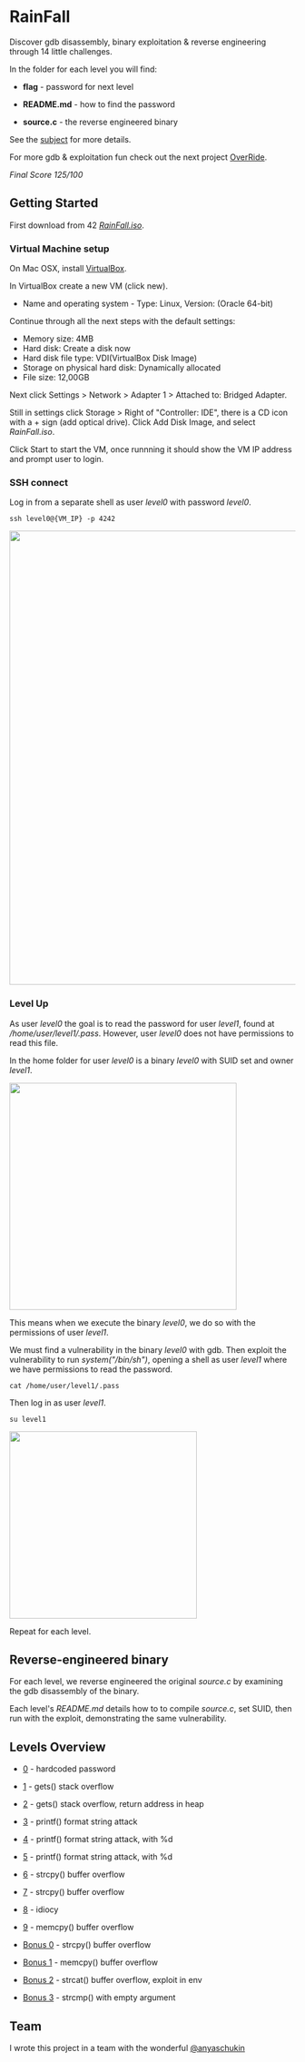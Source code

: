 # RainFall

Discover gdb disassembly, binary exploitation & reverse engineering through 14 little challenges.

In the folder for each level you will find:

* **flag** - password for next level

* **README.md** - how to find the password

* **source.c** - the reverse engineered binary

See the [subject](https://github.com/dfinnis/RainFall/blob/master/subject.pdf) for more details.

For more gdb & exploitation fun check out the next project [OverRide](https://github.com/dfinnis/OverRide).

*Final Score 125/100*


## Getting Started

First download from 42 [*RainFall.iso*](https://projects.intra.42.fr/uploads/document/document/2087/RainFall.iso).

### Virtual Machine setup

On Mac OSX, install [VirtualBox](https://www.virtualbox.org/).

In VirtualBox create a new VM (click new).

* Name and operating system - Type: Linux, Version: (Oracle 64-bit)

Continue through all the next steps with the default settings:

* Memory size: 4MB
* Hard disk: Create a disk now
* Hard disk file type: VDI(VirtualBox Disk Image)
* Storage on physical hard disk: Dynamically allocated
* File size: 12,00GB

Next click Settings > Network > Adapter 1 > Attached to: Bridged Adapter.

Still in settings click Storage > Right of "Controller: IDE", there is a CD icon with a + sign (add optical drive).
Click Add Disk Image, and select *RainFall.iso*.

Click Start to start the VM, once runnning it should show the VM IP address and prompt user to login.

### SSH connect

Log in from a separate shell as user *level0* with password *level0*.

```ssh level0@{VM_IP} -p 4242```

<img src="https://github.com/dfinnis/RainFall/blob/master/img/ssh.png" width="800">

### Level Up

As user *level0* the goal is to read the password for user *level1*, found at */home/user/level1/.pass*. However, user *level0* does not have permissions to read this file.

In the home folder for user *level0* is a binary *level0* with SUID set and owner *level1*.

<img src="https://github.com/dfinnis/RainFall/blob/master/img/suid.png" width="400">

This means when we execute the binary *level0*, we do so with the permissions of user *level1*.

We must find a vulnerability in the binary *level0* with gdb. Then exploit the vulnerability to run *system("/bin/sh")*, opening a shell as user *level1* where we have permissions to read the password.

```cat /home/user/level1/.pass```

Then log in as user *level1*.

```su level1```

<img src="https://github.com/dfinnis/RainFall/blob/master/img/su.png" width="330">

Repeat for each level.


## Reverse-engineered binary

For each level, we reverse engineered the original *source.c* by examining the gdb disassembly of the binary.

Each level's *README.md* details how to to compile *source.c*, set SUID, then run with the exploit, demonstrating the same vulnerability.


## Levels Overview

* [0](https://github.com/dfinnis/RainFall/tree/master/level0) - hardcoded password

* [1](https://github.com/dfinnis/RainFall/tree/master/level1) - gets() stack overflow

* [2](https://github.com/dfinnis/RainFall/tree/master/level2) - gets() stack overflow, return address in heap

* [3](https://github.com/dfinnis/RainFall/tree/master/level3) - printf() format string attack

* [4](https://github.com/dfinnis/RainFall/tree/master/level4) - printf() format string attack, with %d

* [5](https://github.com/dfinnis/RainFall/tree/master/level5) - printf() format string attack, with %d

* [6](https://github.com/dfinnis/RainFall/tree/master/level6) - strcpy() buffer overflow

* [7](https://github.com/dfinnis/RainFall/tree/master/level7) - strcpy() buffer overflow

* [8](https://github.com/dfinnis/RainFall/tree/master/level8) - idiocy

* [9](https://github.com/dfinnis/RainFall/tree/master/level9) - memcpy() buffer overflow

* [Bonus 0](https://github.com/dfinnis/RainFall/tree/master/bonus0) - strcpy() buffer overflow

* [Bonus 1](https://github.com/dfinnis/RainFall/tree/master/bonus1) - memcpy() buffer overflow

* [Bonus 2](https://github.com/dfinnis/RainFall/tree/master/bonus2) - strcat() buffer overflow, exploit in env

* [Bonus 3](https://github.com/dfinnis/RainFall/tree/master/bonus3) - strcmp() with empty argument


## Team

I wrote this project in a team with the wonderful [@anyaschukin](https://github.com/anyaschukin)
